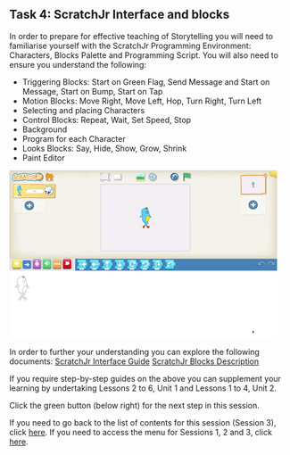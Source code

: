 ## Task 4: ScratchJr Interface and blocks
In order to prepare for effective teaching of Storytelling you will need to familiarise yourself with the ScratchJr Programming Environment: Characters, Blocks Palette and Programming Script. You will also need to ensure you understand the following:
+ Triggering Blocks: Start on Green Flag, Send Message and Start on Message, Start on Bump, Start on Tap
+ Motion Blocks: Move Right, Move Left, Hop, Turn Right, Turn Left
+ Selecting and placing Characters
+ Control Blocks: Repeat, Wait, Set Speed, Stop
+ Background
+ Program for each Character
+ Looks Blocks: Say, Hide, Show, Grow, Shrink
+ Paint Editor

![Modelling ScratchJr interface](images/ks1storytelling-ScratchJrInterface.gif)

In order to further your understanding you can explore the following documents: 
[ScratchJr Interface Guide](https://www.scratchjr.org/pdfs/scratchjr-interface-guide.pdf) 
[ScratchJr Blocks Description](https://www.scratchjr.org/pdfs/block-descriptions.pdf)

If you require step-by-step guides on the above you can supplement your learning by undertaking Lessons 2 to 6, Unit 1 and Lessons 1 to 4, Unit 2.

Click the green button (below right) for the next step in this session.

If you need to go back to the list of contents for this session (Session 3), click [here](https://projects.raspberrypi.org/en/projects/KS1StorytellingTraining_Session3_GBICi1b).
If you need to access the menu for Sessions 1, 2 and 3, click [here](https://projects.raspberrypi.org/en/pathways/ks1-storytellingtraining-gbici1b).
